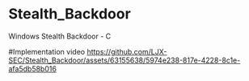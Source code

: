 # Stealth_Backdoor
Windows Stealth Backdoor - C

#Implementation video
https://github.com/LJX-SEC/Stealth_Backdoor/assets/63155638/5974e238-817e-4228-8c1e-afa5db58b016

